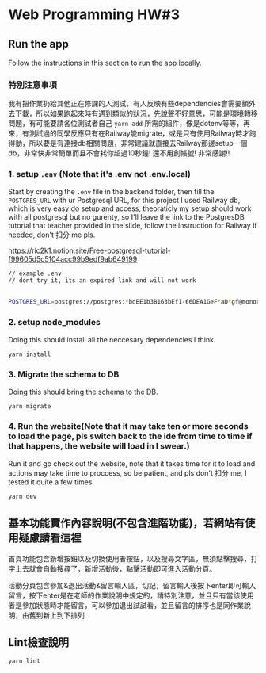# Web Programming HW#3

## Run the app 

Follow the instructions in this section to run the app locally.


### 特別注意事項

我有把作業扔給其他正在修課的人測試，有人反映有些dependencies會需要額外去下載，所以如果跑起來時有遇到類似的狀況，先說聲不好意思，可能是環境轉移問題，有可能要請各位測試者自己 `yarn add` 所需的組件，像是dotenv等等，再來，有測試過的同學反應只有在Railway能migrate，或是只有使用Railway時才跑得動，所以要是有連接db相關問題，非常建議就直接去Railway那邊setup一個db，非常快非常簡單而且不會耗你超過10秒鐘! 還不用創帳號! 非常感謝!!

### 1. setup  `.env` (Note that it's .env not .env.local)

Start by creating the `.env` file in the backend folder, then fill the `POSTGRES_URL` with ur Postgresql URL, for this project I used Railway db, which is very easy do setup and access, theoraticly my setup should work with all postgresql but no gurenty, so I'll leave the link to the PostgresDB tutorial that teacher provided in the slide, follow the instruction for Railway if needed, don't 扣分 me pls.

https://ric2k1.notion.site/Free-postgresql-tutorial-f99605d5c5104acc99b9edf9ab649199


```bash
// example .env
// dont try it, its an expired link and will not work


POSTGRES_URL=postgres://postgres:*bdEE1b3B163bEf1-66DEA1GeF*aD*gf@monorail.proxy.rlwy.net:33472/railway
```

### 2. setup node_modules

Doing this should install all the neccesary dependencies I think.

```bash
yarn install
```

### 3. Migrate the schema to DB

Doing this should bring the schema to the DB.

```bash
yarn migrate
```

### 4. Run the website(Note that it may take ten or more seconds to load the page, pls switch back to the ide from time to time if that happens, the website will load in I swear.)

Run it and go check out the website, note that it takes time for it to load and actions may take time to proccess, so be patient, and pls don't 扣分 me, I tested it quite a few times.

```bash
yarn dev
```



## 基本功能實作內容說明(不包含進階功能)，若網站有使用疑慮請看這裡

首頁功能包含新增按鈕以及切換使用者按鈕，以及搜尋文字區，無須點擊搜尋，打字上去就會自動搜尋了，新增活動後，點擊活動即可進入活動分頁。

活動分頁包含參加&退出活動&留言輸入區，切記，留言輸入後按下enter即可輸入留言，按下enter是在老師的作業說明中規定的，請特別注意，並且只有當該使用者是參加狀態時才能留言，可以參加退出試試看，並且留言的排序也是同作業說明，由舊到新上到下排列


## Lint檢查說明

 
```bash
yarn lint
```


